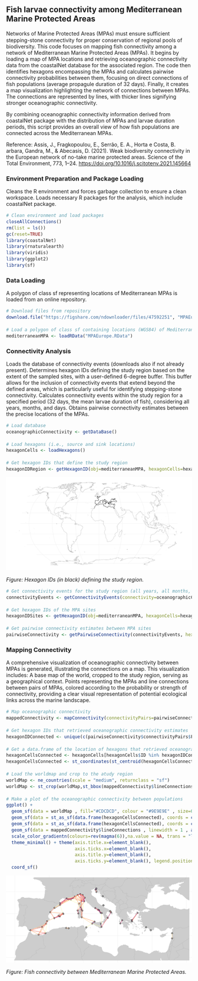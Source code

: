 ## Fish larvae connectivity among Mediterranean Marine Protected Areas

Networks of Marine Protected Areas (MPAs) must ensure sufﬁcient stepping-stone connectivity for proper conservation of regional pools of biodiversity. This code focuses on mapping fish connectivity among a network of Mediterranean Marine Protected Areas (MPAs). It begins by loading a map of MPA locations and retrieving oceanographic connectivity data from the coastalNet database for the associated region. The code then identifies hexagons encompassing the MPAs and calculates pairwise connectivity probabilities between them, focusing on direct connections of fish populations (average propagule duration of 32 days). Finally, it creates a map visualization highlighting the network of connections between MPAs. The connections are represented by lines, with thicker lines signifying stronger oceanographic connectivity.

By combining oceanographic connectivity information derived from coastalNet package with the distribution of MPAs and larvae duration periods, this script provides an overall view of how fish populations are connected across the Mediterranean MPAs.

Reference: Assis, J., Fragkopoulou, E., Serrão, E. A., Horta e Costa, B. arbara, Gandra, M., & Abecasis, D. (2021). Weak biodiversity connectivity in the European network of no-take marine protected areas. Science of the Total Environment, 773, 1–24. https://doi.org/10.1016/j.scitotenv.2021.145664

### Environment Preparation and Package Loading

Cleans the R environment and forces garbage collection to ensure a clean workspace. Loads necessary R packages for the analysis, which include coastalNet package.

```r 
# Clean environment and load packages
closeAllConnections()
rm(list = ls())
gc(reset=TRUE)
library(coastalNet)
library(rnaturalearth)
library(viridis)
library(ggplot2)
library(sf)
```

### Data Loading

A polygon of class sf representing locations of Mediterranean MPAs is loaded from an online repository.

```r 
# Download files from repository
download.file("https://figshare.com/ndownloader/files/47592251", "MPAEurope.RData", quiet = TRUE, mode = "wb")

# Load a polygon of class sf containing locations (WGS84) of Mediterranean Marine Protected Areas.
mediterraneanMPA <- loadRData("MPAEurope.RData")
```

### Connectivity Analysis

Loads the database of connectivity events (downloads also if not already present). Determines hexagon IDs defining the study region based on the extent of the sampled sites, with a user-defined 6-degree buffer. This buffer allows for the inclusion of connectivity events that extend beyond the defined areas, which is particularly useful for identifying stepping-stone connectivity. Calculates connectivity events within the study region for a specified period (32 days, the mean larvae duration of fish), considering all years, months, and days. Obtains pairwise connectivity estimates between the precise locations of the MPAs.

```r 
# Load database
oceanographicConnectivity <- getDataBase()

# Load hexagons (i.e., source and sink locations)
hexagonCells <- loadHexagons()

# Get hexagon IDs that define the study region
hexagonIDRegion <- getHexagonID(obj=mediterraneanMPA, hexagonCells=hexagonCells, level="extent", buffer=6, print=TRUE)
```

<img src="../img/Example2_img_1.png" alt="Hexagon IDs (in black) defining the study region" style="width:520px;"/>

*Figure: Hexagon IDs (in black) defining the study region.*
<br>

```r 
# Get connectivity events for the study region (all years, all months, all days, 32 days period)
connectivityEvents <- getConnectivityEvents(connectivity=oceanographicConnectivity,hexagonID=hexagonIDRegion, period=32 )

# Get hexagon IDs of the MPA sites
hexagonIDSites <- getHexagonID(obj=mediterraneanMPA, hexagonCells=hexagonCells, level="site", buffer=0, print=FALSE)

# Get pairwise connectivity estimates between MPA sites
pairwiseConnectivity <- getPairwiseConnectivity(connectivityEvents, hexagonIDFrom=hexagonIDSites, connType="Forward", value="Probability", steppingStone=FALSE)
```

### Mapping Connectivity

A comprehensive visualization of oceanographic connectivity between MPAs is generated, illustrating the connections on a map. This visualization includes: A base map of the world, cropped to the study region, serving as a geographical context. Points representing the MPAs and line connections between pairs of MPAs, colored according to the probability or strength of connectivity, providing a clear visual representation of potential ecological links across the marine landscape.

```r
# Map oceanographic connectivity
mappedConnectivity <- mapConnectivity(connectivityPairs=pairwiseConnectivity$connectivityPairs,hexagonCells=hexagonCells)

# Get hexagon IDs that retrieved oceanographic connectivity estimates
hexagonIDConnected <- unique(c(pairwiseConnectivity$connectivityPairs$From,pairwiseConnectivity$connectivityPairs$To))

# Get a data.frame of the location of hexagons that retrieved oceanographic connectivity estimates
hexagonCellsConnected <- hexagonCells[hexagonCells$ID %in% hexagonIDConnected,1]
hexagonCellsConnected <- st_coordinates(st_centroid(hexagonCellsConnected))

# Load the worldmap and crop to the atudy region
worldMap <- ne_countries(scale = "medium", returnclass = "sf")
worldMap <- st_crop(worldMap,st_bbox(mappedConnectivity$lineConnections)[c(1,3,2,4)] + c(-5,5,-5,5))

# Make a plot of the oceanographic connectivity between populations
ggplot() + 
  geom_sf(data = worldMap , fill="#CDCDCD", colour = "#9E9E9E" , size=0.5) +
  geom_sf(data = st_as_sf(data.frame(hexagonCellsConnected), coords = c("X", "Y"), crs = 4326), colour = "#000000",size=4) +
  geom_sf(data = st_as_sf(data.frame(hexagonCellsConnected), coords = c("X", "Y"), crs = 4326), colour = "#FFFFFF",size=2) +
  geom_sf(data = mappedConnectivity$lineConnections , linewidth = 1 , aes(colour = Value)) +
  scale_color_gradientn(colours=rev(magma(6)),na.value = NA, trans = "log") +
  theme_minimal() + theme(axis.title.x=element_blank(),
                          axis.ticks.x=element_blank(),
                          axis.title.y=element_blank(),
                          axis.ticks.y=element_blank(), legend.position = "none") +
  coord_sf()
```

<img src="../img/Example2_img_2.png" alt="Fish connectivity between Mediterranean Marine Protected Areas" style="width:520px;"/>

*Figure: Fish connectivity between Mediterranean Marine Protected Areas.*

